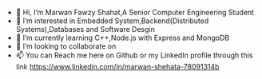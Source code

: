 - 👋 Hi, I’m Marwan Fawzy Shahat,A Senior Computer Engineering Student
- 👀 I’m interested in Embedded System,Backend(Distributed Systems),Databases and Software Desgin
- 🌱 I’m currently learning C++,Node.js with Express and MongoDB
- 💞️ I’m looking to collaborate on 
- 📫 You can Reach me here on Github or my LinkedIn profile through this link https://www.linkedin.com/in/marwan-shehata-78091314b

<!---
ArabianHindi/ArabianHindi is a ✨ special ✨ repository because its `README.md` (this file) appears on your GitHub profile.
You can click the Preview link to take a look at your changes.
--->
